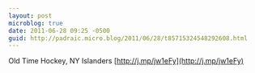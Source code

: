 ```yaml
---
layout: post
microblog: true
date: 2011-06-28 09:25 -0500
guid: http://padraic.micro.blog/2011/06/28/t85715324548292608.html
---
```

Old Time Hockey, NY Islanders [http://j.mp/jw1eFy](http://j.mp/jw1eFy)
